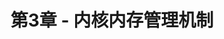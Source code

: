 ---
title: "第3章 - 内核内存管理机制"
menu:
  main:
    identifier: "mem-manager"
    parent: "linux-memory"
    name: "内核内存管理机制"
    weight: 3
---